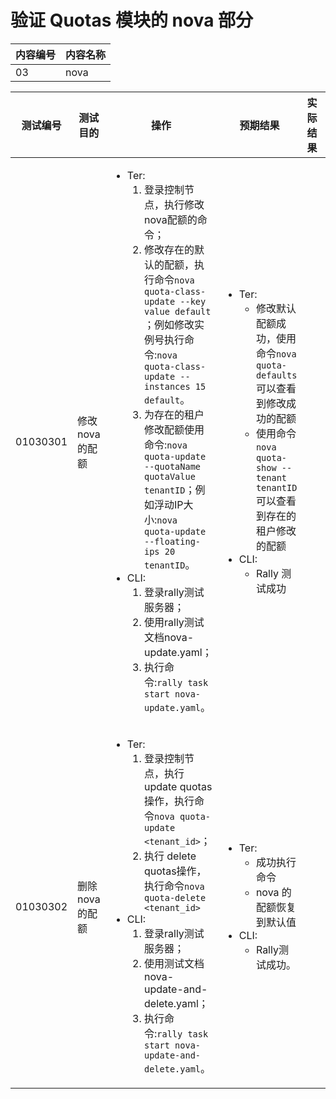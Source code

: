 # 验证 Quotas 模块的 nova 部分

|内容编号|内容名称|
|--------|--------|
|03|nova|


|测试编号|测试目的|操作|预期结果|实际结果|备注|Rally/Tempest/None|
|--------|--------|----|--------|--------|----|------------------|
|01030301|修改 nova 的配额|<ul><li>Ter:<ol><li>登录控制节点，执行修改nova配额的命令；</li><li>修改存在的默认的配额，执行命令```nova quota-class-update --key value default``` ；例如修改实例号执行命令:```nova quota-class-update --instances 15 default```。</li><li>为存在的租户修改配额使用命令:```nova quota-update --quotaName quotaValue tenantID```；例如浮动IP大小:```nova quota-update --floating-ips 20 tenantID```。</li></ol></li><li>CLI:<ol><li>登录rally测试服务器；</li><li>使用rally测试文档nova-update.yaml；</li><li>执行命令:```rally task start nova-update.yaml```。|<ul><li>Ter:<ul><li>修改默认配额成功，使用命令```nova quota-defaults``` 可以查看到修改成功的配额</li><li>使用命令```nova quota-show --tenant tenantID``` 可以查看到存在的租户修改的配额</li></ul></li><li>CLI:<ul><li>Rally 测试成功</li></ul></li></ul>||修改配额分为修改默认配额和为租户修改配额|Rally:</br>nova-update.yaml|
|01030302|删除 nova 的配额|<ul><li>Ter:<ol><li>登录控制节点，执行update quotas操作，执行命令```nova quota-update <tenant_id>```；</li><li>执行 delete quotas操作，执行命令```nova quota-delete <tenant_id>```</li></ol></li><li>CLI:<ol><li>登录rally测试服务器；</li><li>使用测试文档nova-update-and-delete.yaml；</li><li>执行命令:```rally task start nova-update-and-delete.yaml```。</li></ol></li></ul>|<ul><li>Ter:<ul><li>成功执行命令</li><li>nova 的配额恢复到默认值</ul></li><li>CLI:<ul><li>Rally测试成功。</li></ul></li></ul>||quota delete 功能会使设置的配额变为默认|Rally:</br>nova-update-and-delete.yaml|
